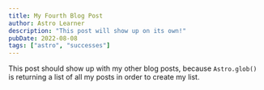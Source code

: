 ```yaml
---
title: My Fourth Blog Post
author: Astro Learner
description: "This post will show up on its own!"
pubDate: 2022-08-08
tags: ["astro", "successes"]
---
```


This post should show up with my other blog posts, because `Astro.glob()` is returning a list of all my posts in order to create my list.

